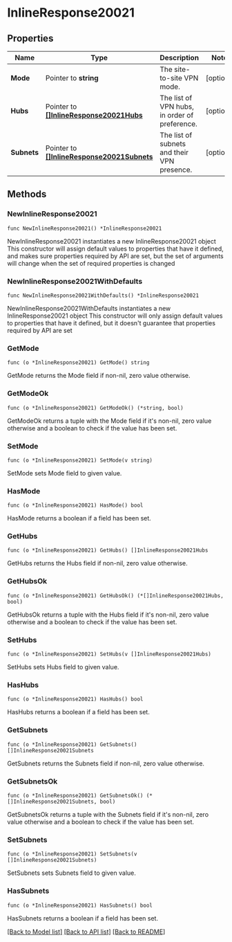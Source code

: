 # InlineResponse20021

## Properties

Name | Type | Description | Notes
------------ | ------------- | ------------- | -------------
**Mode** | Pointer to **string** | The site-to-site VPN mode. | [optional] 
**Hubs** | Pointer to [**[]InlineResponse20021Hubs**](InlineResponse20021Hubs.md) | The list of VPN hubs, in order of preference. | [optional] 
**Subnets** | Pointer to [**[]InlineResponse20021Subnets**](InlineResponse20021Subnets.md) | The list of subnets and their VPN presence. | [optional] 

## Methods

### NewInlineResponse20021

`func NewInlineResponse20021() *InlineResponse20021`

NewInlineResponse20021 instantiates a new InlineResponse20021 object
This constructor will assign default values to properties that have it defined,
and makes sure properties required by API are set, but the set of arguments
will change when the set of required properties is changed

### NewInlineResponse20021WithDefaults

`func NewInlineResponse20021WithDefaults() *InlineResponse20021`

NewInlineResponse20021WithDefaults instantiates a new InlineResponse20021 object
This constructor will only assign default values to properties that have it defined,
but it doesn't guarantee that properties required by API are set

### GetMode

`func (o *InlineResponse20021) GetMode() string`

GetMode returns the Mode field if non-nil, zero value otherwise.

### GetModeOk

`func (o *InlineResponse20021) GetModeOk() (*string, bool)`

GetModeOk returns a tuple with the Mode field if it's non-nil, zero value otherwise
and a boolean to check if the value has been set.

### SetMode

`func (o *InlineResponse20021) SetMode(v string)`

SetMode sets Mode field to given value.

### HasMode

`func (o *InlineResponse20021) HasMode() bool`

HasMode returns a boolean if a field has been set.

### GetHubs

`func (o *InlineResponse20021) GetHubs() []InlineResponse20021Hubs`

GetHubs returns the Hubs field if non-nil, zero value otherwise.

### GetHubsOk

`func (o *InlineResponse20021) GetHubsOk() (*[]InlineResponse20021Hubs, bool)`

GetHubsOk returns a tuple with the Hubs field if it's non-nil, zero value otherwise
and a boolean to check if the value has been set.

### SetHubs

`func (o *InlineResponse20021) SetHubs(v []InlineResponse20021Hubs)`

SetHubs sets Hubs field to given value.

### HasHubs

`func (o *InlineResponse20021) HasHubs() bool`

HasHubs returns a boolean if a field has been set.

### GetSubnets

`func (o *InlineResponse20021) GetSubnets() []InlineResponse20021Subnets`

GetSubnets returns the Subnets field if non-nil, zero value otherwise.

### GetSubnetsOk

`func (o *InlineResponse20021) GetSubnetsOk() (*[]InlineResponse20021Subnets, bool)`

GetSubnetsOk returns a tuple with the Subnets field if it's non-nil, zero value otherwise
and a boolean to check if the value has been set.

### SetSubnets

`func (o *InlineResponse20021) SetSubnets(v []InlineResponse20021Subnets)`

SetSubnets sets Subnets field to given value.

### HasSubnets

`func (o *InlineResponse20021) HasSubnets() bool`

HasSubnets returns a boolean if a field has been set.


[[Back to Model list]](../README.md#documentation-for-models) [[Back to API list]](../README.md#documentation-for-api-endpoints) [[Back to README]](../README.md)


